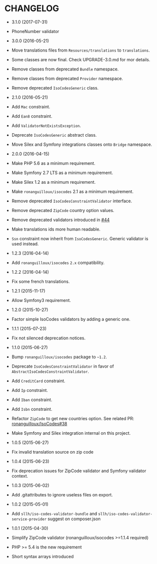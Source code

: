 # CHANGELOG

* 3.1.0 (2017-07-31)

 * PhoneNumber validator

* 3.0.0 (2016-05-21)

 * Move translations files from `Resources/translations` to `translations`.
 * Some classes are now final. Check UPGRADE-3.0.md for mor details.
 * Remove classes from deprecated `Bundle` namespace.
 * Remove classes from deprecated `Provider` namespace.
 * Remove deprecated `IsoCodesGeneric` class.

* 2.1.0 (2016-05-21)

 * Add `Mac` constraint.
 * Add `Ean8` constraint.
 * Add `ValidatorNotExistsException`.
 * Deprecate `IsoCodesGeneric` abstract class.
 * Move Silex and Symfony integrations classes onto `Bridge` namespace.

* 2.0.0 (2016-04-15)

 * Make PHP 5.6 as a minimum requirement.
 * Make Symfony 2.7 LTS as a minimum requirement.
 * Make Silex 1.2 as a minimum requirement.
 * Make `ronanguilloux/isocodes` 2.1 as a minimum requirement.
 * Remove deprecated `IsoCodesConstraintValidator` interface.
 * Remove deprecated `ZipCode` country option values.
 * Remove deprecated validators introduced in [#44](https://github.com/Soullivaneuh/IsoCodesValidator/pull/44)
 * Make translations ids more human readable.
 * `Ssn` constraint now inherit from `IsoCodesGeneric`. Generic validator is used instead.

* 1.2.3 (2016-04-14)

 * Add `ronanguilloux/isocodes` `2.x` compatibility.

* 1.2.2 (2016-04-14)

 * Fix some french translations.

* 1.2.1 (2015-11-17)

 * Allow Symfony3 requirement.

* 1.2.0 (2015-10-27)

 * Factor simple IsoCodes validators by adding a generic one.

* 1.1.1 (2015-07-23)

 * Fix not silenced deprecation notices.

* 1.1.0 (2015-06-27)

 * Bump `ronanguilloux/isocodes` package to `~1.2`.
 * Deprecate `IsoCodesConstraintValidator` in favor of `AbstractIsoCodesConstraintValidator`.
 * Add `CreditCard` constraint.
 * Add `Ip` constraint.
 * Add `Iban` constraint.
 * Add `Isbn` constraint.
 * Refactor `ZipCode` to get new countries option. See related PR: [ronanguilloux/IsoCodes#38](https://github.com/ronanguilloux/IsoCodes/pull/38)
 * Make Symfony and Silex integration internal on this project.

* 1.0.5 (2015-06-27)

 * Fix invalid translation source on zip code

* 1.0.4 (2015-06-23)

 * Fix deprecation issues for ZipCode validator and Symfony validator context.

* 1.0.3 (2015-06-02)

 * Add .gitattributes to ignore useless files on export.

* 1.0.2 (2015-05-01)

 * Add `sllh/iso-codes-validator-bundle` and `sllh/iso-codes-validator-service-provider` suggest on composer.json

* 1.0.1 (2015-04-30)

 * Simplify ZipCode validator (ronanguilloux/isocodes >=1.1.4 required)
 * PHP >= 5.4 is the new requirement
 * Short syntax arrays introduced
